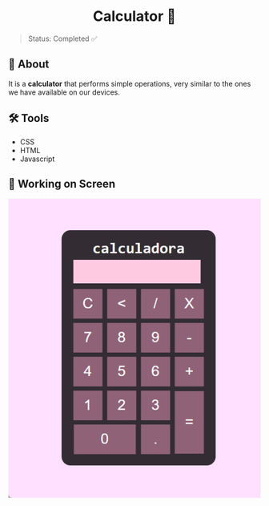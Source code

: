 <h1 align="center">
Calculator 🧮
</h1>

>Status: Completed ✅

<h2>📃 About</h2>

It is a **calculator** that performs simple operations, very similar to the ones we have available on our devices.

<h2>🛠️ Tools</h2>
<ul>
<li>CSS</li>
<li>HTML</li>
<li>Javascript</li>
</ul>

<h2>📲 Working on Screen</h2>
<img src="/IMG/GIF.gif">


